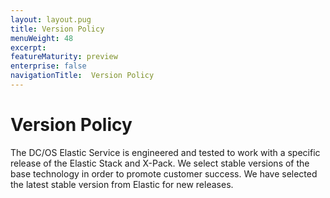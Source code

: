 ```yaml
---
layout: layout.pug
title: Version Policy
menuWeight: 48
excerpt:
featureMaturity: preview
enterprise: false
navigationTitle:  Version Policy
---
```


<!-- This source repo for this topic is https://github.com/dcos-commons/frameworks/elastic -->


# Version Policy

The DC/OS Elastic Service is engineered and tested to work with a specific release of the Elastic Stack and X-Pack. We select stable versions of the base technology in order to promote customer success. We have selected the latest stable version from Elastic for new releases.
